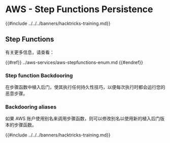 # AWS - Step Functions Persistence

{{#include ../../../banners/hacktricks-training.md}}

## Step Functions

有关更多信息，请查看：

{{#ref}}
../aws-services/aws-stepfunctions-enum.md
{{#endref}}

### Step function Backdooring

在步骤函数中植入后门，使其执行任何持久性技巧，以便每次执行时都会运行您的恶意步骤。

### Backdooring aliases

如果 AWS 账户使用别名来调用步骤函数，则可以修改别名以使用新的植入后门版本的步骤函数。

{{#include ../../../banners/hacktricks-training.md}}
